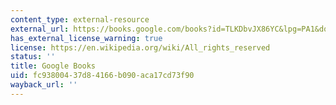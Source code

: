 ```yaml
---
content_type: external-resource
external_url: https://books.google.com/books?id=TLKDbvJX86YC&lpg=PA1&dq=donald%20stokes%20pasteur%27s%20quadrant&pg=PA1#v=onepage&q&f=false
has_external_license_warning: true
license: https://en.wikipedia.org/wiki/All_rights_reserved
status: ''
title: Google Books
uid: fc938004-37d8-4166-b090-aca17cd73f90
wayback_url: ''
---
```

